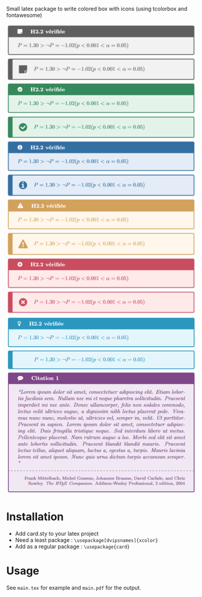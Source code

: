 Small latex package to write colored box with icons (using tcolorbox and fontawesome)

![](preview_1.png)
![](preview_2.png)

# Installation
* Add card.sty to your latex project
* Need a least package : `\usepackage[dvipsnames]{xcolor}`
* Add as a regular package : `\usepackage{card}`

# Usage 

See `main.tex` for example and `main.pdf` for the output.